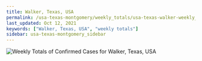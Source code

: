 ```yaml
---
title: Walker, Texas, USA
permalink: /usa-texas-montgomery/weekly_totals/usa-texas-walker-weekly_totals.html
last_updated: Oct 12, 2021
keywords: ["Walker, Texas, USA", "weekly totals"]
sidebar: usa-texas-montgomery_sidebar
---
```


![Weekly Totals of Confirmed Cases for Walker, Texas, USA](/covid_tracker/images/graphs/usa-texas-walker-weekly_totals_graph.png)
